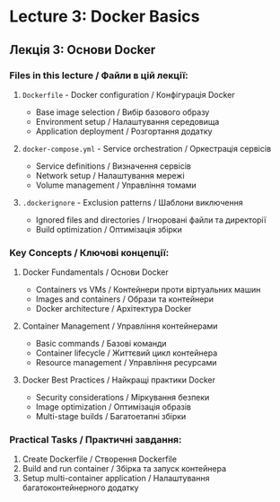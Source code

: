 # Lecture 3: Docker Basics
## Лекція 3: Основи Docker

### Files in this lecture / Файли в цій лекції:

1. `Dockerfile` - Docker configuration / Конфігурація Docker
   - Base image selection / Вибір базового образу
   - Environment setup / Налаштування середовища
   - Application deployment / Розгортання додатку

2. `docker-compose.yml` - Service orchestration / Оркестрація сервісів
   - Service definitions / Визначення сервісів
   - Network setup / Налаштування мережі
   - Volume management / Управління томами

3. `.dockerignore` - Exclusion patterns / Шаблони виключення
   - Ignored files and directories / Ігноровані файли та директорії
   - Build optimization / Оптимізація збірки

### Key Concepts / Ключові концепції:

1. Docker Fundamentals / Основи Docker
   - Containers vs VMs / Контейнери проти віртуальних машин
   - Images and containers / Образи та контейнери
   - Docker architecture / Архітектура Docker

2. Container Management / Управління контейнерами
   - Basic commands / Базові команди
   - Container lifecycle / Життєвий цикл контейнера
   - Resource management / Управління ресурсами

3. Docker Best Practices / Найкращі практики Docker
   - Security considerations / Міркування безпеки
   - Image optimization / Оптимізація образів
   - Multi-stage builds / Багатоетапні збірки

### Practical Tasks / Практичні завдання:
1. Create Dockerfile / Створення Dockerfile
2. Build and run container / Збірка та запуск контейнера
3. Setup multi-container application / Налаштування багатоконтейнерного додатку 